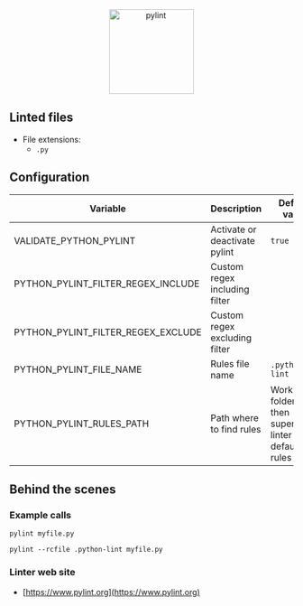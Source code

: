 <!-- markdownlint-disable MD033 MD041 -->
<!-- Generated by .automation/build.py, please do not update manually -->

<div align="center">
  <a href="https://www.pylint.org" target="blank" title="Visit linter Web Site">
    <img src="https://www.pylint.org/pylint.svg" alt="pylint" height="150px">
  </a>
</div>

## Linted files

- File extensions:
  - `.py`
## Configuration

| Variable | Description | Default value |
| ----------------- | -------------- | -------------- |
| VALIDATE_PYTHON_PYLINT | Activate or deactivate pylint | `true` |
| PYTHON_PYLINT_FILTER_REGEX_INCLUDE | Custom regex including filter |  |
| PYTHON_PYLINT_FILTER_REGEX_EXCLUDE | Custom regex excluding filter |  |
| PYTHON_PYLINT_FILE_NAME | Rules file name | `.python-lint` |
| PYTHON_PYLINT_RULES_PATH | Path where to find rules | Workspace folder, then super-linter default rules |

## Behind the scenes

### Example calls

```shell
pylint myfile.py
```

```shell
pylint --rcfile .python-lint myfile.py
```

### Linter web site
- [https://www.pylint.org](https://www.pylint.org)

